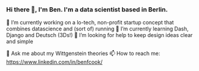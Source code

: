 ### Hi there 👋, I'm Ben. I'm a data scientist based in Berlin.

<!--
**bfc782/bfc782** is a ✨ _special_ ✨ repository because its `README.md` (this file) appears on your GitHub profile.

Here are some ideas to get you started:-->

🔭 I’m currently working on a lo-tech, non-profit startup concept that combines datascience and (sort of) running
🌱 I’m currently learning Dash, Django and Deutsch (3Ds!)
🤔 I’m looking for help to keep design ideas clear and simple

💬 Ask me about my Wittgenstein theories
📫 How to reach me: https://www.linkedin.com/in/benfcook/
